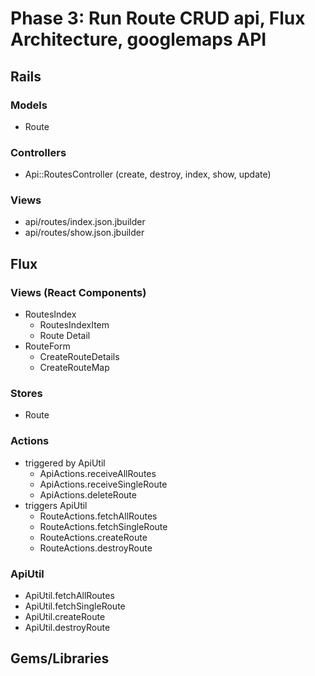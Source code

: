 # Phase 3: Run Route CRUD api, Flux Architecture, googlemaps API

## Rails
### Models
* Route

### Controllers
* Api::RoutesController (create, destroy, index, show, update)

### Views
* api/routes/index.json.jbuilder
* api/routes/show.json.jbuilder


## Flux
### Views (React Components)
* RoutesIndex
  - RoutesIndexItem
  - Route Detail
* RouteForm
  - CreateRouteDetails
  - CreateRouteMap

### Stores
* Route

### Actions
* triggered by ApiUtil
  * ApiActions.receiveAllRoutes
  * ApiActions.receiveSingleRoute
  * ApiActions.deleteRoute
* triggers ApiUtil
  * RouteActions.fetchAllRoutes
  * RouteActions.fetchSingleRoute
  * RouteActions.createRoute
  * RouteActions.destroyRoute

### ApiUtil
* ApiUtil.fetchAllRoutes
* ApiUtil.fetchSingleRoute
* ApiUtil.createRoute
* ApiUtil.destroyRoute

## Gems/Libraries
